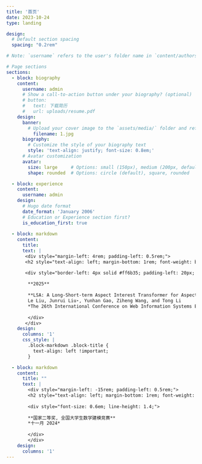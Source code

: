 ```yaml
---
title: '首页'
date: 2023-10-24
type: landing

design:
  # Default section spacing
  spacing: "0.2rem"

# Note: `username` refers to the user's folder name in `content/authors/`

# Page sections
sections:
  - block: biography
    content:
      username: admin
      # Show a call-to-action button under your biography? (optional)
      # button:
      #   text: 下载简历
      #   url: uploads/resume.pdf
    design:
      banner:
        # Upload your cover image to the `assets/media/` folder and reference it here
          filename: 1.jpg
      biography:
        # Customize the style of your biography text
        style: 'text-align: justify; font-size: 0.8em;'
      # Avatar customization 
      avatar:
        size: large     # Options: small (150px), medium (200px, default), large (320px), xl (400px), xxl (500px)
        shape: rounded  # Options: circle (default), square, rounded

  - block: experience
    content:
      username: admin
    design:
      # Hugo date format
      date_format: 'January 2006'
      # Education or Experience section first?
      is_education_first: true
    
  - block: markdown
    content:
      title:  
      text: |
       <div style="margin-left: 4rem; padding-left: 0.5rem;">
       <h2 style="text-align: left; margin-bottom: 1rem; font-weight: bold; font-size: 0.8em">论文</h2>

       <div style="border-left: 4px solid #ff6b35; padding-left: 20px; margin-bottom: 20px; font-size: 0.6em;"> 
        
        **2025**
        
        **LSA: A Long-Short-term Aspect Interest Transformer for Aspect-Based Recommendation**  
        Le Liu, Junrui Liu⋆, Yunhan Gao, Ziheng Wang, and Tong Li  
        *The 26th International Conference on Web Information Systems Engineering (WISE), 2025.* <span style="background-color: #28a745; color: white; padding: 2px 6px; border-radius: 3px; font-size: 0.8em; font-weight: bold;">CCF C</span>
        
        </div>
       </div>
    design:
      columns: '1'
      css_style: |
        .block-markdown .block-title {
          text-align: left !important;
        }

  - block: markdown
    content:
      title: ""
      text: |
        <div style="margin-left: -15rem; padding-left: 0.5rem;">
        <h2 style="text-align: left; margin-bottom: 1rem; font-weight: bold; font-size: 0.8em;">奖励</h2>
        
        <div style="font-size: 0.6em; line-height: 1.4;">
        
        **国家二等奖, 全国大学生数学建模竞赛**  
        *十一月 2024*
        
        </div>
        </div>
    design:
      columns: '1'
---
```

<script type="text/javascript" id="mmvst_globe" src="//mapmyvisitors.com/globe.js?d=EfPdH0FUwHDYhRRshEWusGW0NlID5HkuVGwtjsUFIeI"></script>
